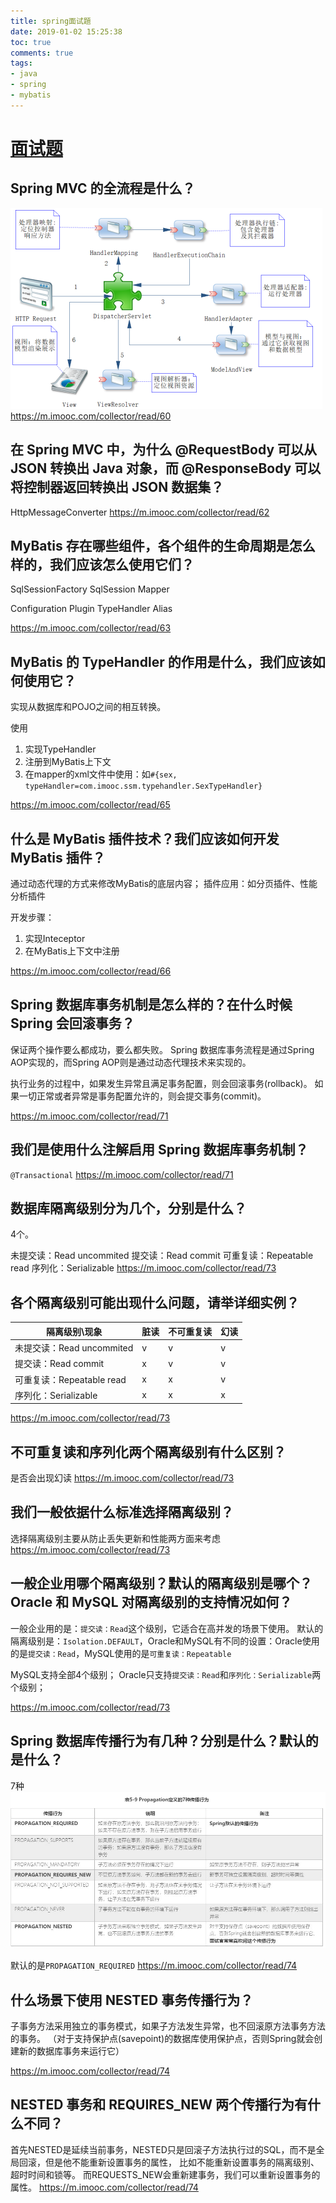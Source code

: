 ```yaml
---
title: spring面试題
date: 2019-01-02 15:25:38
toc: true
comments: true
tags:
- java
- spring
- mybatis
---
```



# [面试题](https://m.imooc.com/collector/read/76)

## Spring MVC 的全流程是什么？
![mvc_flow](./mvc_flow.png)
https://m.imooc.com/collector/read/60

## 在 Spring MVC 中，为什么 @RequestBody 可以从 JSON 转换出 Java 对象，而 @ResponseBody 可以将控制器返回转换出 JSON 数据集？
HttpMessageConverter<T>
https://m.imooc.com/collector/read/62

## MyBatis 存在哪些组件，各个组件的生命周期是怎么样的，我们应该怎么使用它们？
SqlSessionFactory
SqlSession
Mapper

Configuration
Plugin
TypeHandler
Alias

https://m.imooc.com/collector/read/63

## MyBatis 的 TypeHandler 的作用是什么，我们应该如何使用它？
实现从数据库和POJO之间的相互转换。

使用
1. 实现TypeHandler<T>
2. 注册到MyBatis上下文
3. 在mapper的xml文件中使用：如`#{sex, typeHandler=com.imooc.ssm.typehandler.SexTypeHandler}`

https://m.imooc.com/collector/read/65


## 什么是 MyBatis 插件技术？我们应该如何开发 MyBatis 插件？
通过动态代理的方式来修改MyBatis的底层内容；
插件应用：如分页插件、性能分析插件

开发步骤：
1. 实现Inteceptor
2. 在MyBatis上下文中注册

https://m.imooc.com/collector/read/66

## Spring 数据库事务机制是怎么样的？在什么时候 Spring 会回滚事务？
保证两个操作要么都成功，要么都失败。
Spring 数据库事务流程是通过Spring AOP实现的，而Spring AOP则是通过动态代理技术来实现的。

执行业务的过程中，如果发生异常且满足事务配置，则会回滚事务(rollback)。
如果一切正常或者异常是事务配置允许的，则会提交事务(commit)。

https://m.imooc.com/collector/read/71

## 我们是使用什么注解启用 Spring 数据库事务机制？
`@Transactional`
https://m.imooc.com/collector/read/71

## 数据库隔离级别分为几个，分别是什么？
4个。

未提交读：Read uncommited
提交读：Read commit
可重复读：Repeatable read
序列化：Serializable
https://m.imooc.com/collector/read/73

## 各个隔离级别可能出现什么问题，请举详细实例？

隔离级别\现象 | 脏读 | 不可重复读 | 幻读 |
-----------| ---- | ---------| ---- |
未提交读：Read uncommited | v | v | v |
提交读：Read commit | x | v | v |
可重复读：Repeatable read | x | x | v |
序列化：Serializable | x | x | x |

https://m.imooc.com/collector/read/73

## 不可重复读和序列化两个隔离级别有什么区别？
是否会出现幻读
https://m.imooc.com/collector/read/73

## 我们一般依据什么标准选择隔离级别？
选择隔离级别主要从防止丢失更新和性能两方面来考虑
https://m.imooc.com/collector/read/73

## 一般企业用哪个隔离级别？默认的隔离级别是哪个？Oracle 和 MySQL 对隔离级别的支持情况如何？
一般企业用的是：`提交读：Read`这个级别，它适合在高并发的场景下使用。
默认的隔离级别是：`Isolation.DEFAULT`，Oracle和MySQL有不同的设置：Oracle使用的是`提交读：Read`，MySQL使用的是`可重复读：Repeatable`

MySQL支持全部4个级别；
Oracle只支持`提交读：Read`和`序列化：Serializable`两个级别；

https://m.imooc.com/collector/read/73

## Spring 数据库传播行为有几种？分别是什么？默认的是什么？
7种
![propagation](./propagation.jpg)

默认的是`PROPAGATION_REQUIRED`
https://m.imooc.com/collector/read/74

## 什么场景下使用 NESTED 事务传播行为？
子事务方法采用独立的事务模式，如果子方法发生异常，也不回滚原方法事务方法的事务。
（对于支持保护点(savepoint)的数据库使用保护点，否则Spring就会创建新的数据库事务来运行它）

https://m.imooc.com/collector/read/74

## NESTED 事务和 REQUIRES_NEW 两个传播行为有什么不同？
首先NESTED是延续当前事务，NESTED只是回滚子方法执行过的SQL，而不是全局回滚，但是他不能重新设置事务的属性，
比如不能重新设置事务的隔离级别、超时时间和锁等。
而REQUESTS_NEW会重新建事务，我们可以重新设置事务的属性。
https://m.imooc.com/collector/read/74



